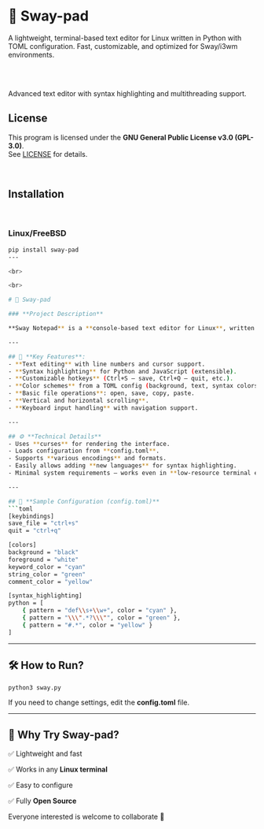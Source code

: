 # 🌊 Sway-pad

A lightweight, terminal-based text editor for Linux written in Python with TOML configuration. Fast, customizable, and optimized for Sway/i3wm environments.

<br>

<br>

Advanced text editor with syntax highlighting and multithreading support.

## License
This program is licensed under the **GNU General Public License v3.0 (GPL-3.0)**.  
See [LICENSE](LICENSE) for details.

<br>

## Installation

<br>

### Linux/FreeBSD

```bash
pip install sway-pad
---

<br>

<br>

# 🌊 Sway-pad

### **Project Description**

**Sway Notepad** is a **console-based text editor for Linux**, written in Python using the **curses** library. It supports **syntax highlighting, customizable hotkeys, and color schemes**, all loaded from a **config.toml** file.

---

## 🔹 **Key Features**:
- **Text editing** with line numbers and cursor support.
- **Syntax highlighting** for Python and JavaScript (extensible).
- **Customizable hotkeys** (Ctrl+S — save, Ctrl+Q — quit, etc.).
- **Color schemes** from a TOML config (background, text, syntax colors).
- **Basic file operations**: open, save, copy, paste.
- **Vertical and horizontal scrolling**.
- **Keyboard input handling** with navigation support.

---

## ⚙ **Technical Details**
- Uses **curses** for rendering the interface.
- Loads configuration from **config.toml**.
- Supports **various encodings** and formats.
- Easily allows adding **new languages** for syntax highlighting.
- Minimal system requirements — works even in **low-resource terminal environments**.

---

## 🔧 **Sample Configuration (config.toml)**
```toml
[keybindings]
save_file = "ctrl+s"
quit = "ctrl+q"

[colors]
background = "black"
foreground = "white"
keyword_color = "cyan"
string_color = "green"
comment_color = "yellow"

[syntax_highlighting]
python = [
    { pattern = "def\\s+\\w+", color = "cyan" },
    { pattern = "\\\".*?\\\"", color = "green" },
    { pattern = "#.*", color = "yellow" }
]
```

---

## 🛠 **How to Run?**
```bash
python3 sway.py
```

If you need to change settings, edit the **config.toml** file.

---

## 🌟 **Why Try Sway-pad?**

✅ Lightweight and fast  

✅ Works in any **Linux terminal**  

✅ Easy to configure  

✅ Fully **Open Source**  

Everyone interested is welcome to collaborate 🚀
